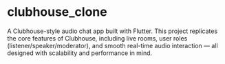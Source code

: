 # clubhouse_clone
A Clubhouse-style audio chat app built with Flutter. This project replicates the core features of Clubhouse, including live rooms, user roles (listener/speaker/moderator), and smooth real-time audio interaction — all designed with scalability and performance in mind.
